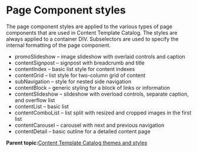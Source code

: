 # Page Component styles

The page component styles are applied to the various types of page components that are used in Content Template Catalog. The styles are always applied to a container DIV. Subselectors are used to specify the internal formatting of the page component.

-   promoSlideshow – image slideshow with overlaid controls and caption
-   contentSignpost – signpost with breadcrumb and title
-   contentIndex – basic list style for content indexes
-   contentGrid – list style for two-column grid of content
-   subNavigation – style for nested side navigation
-   contentBlock – generic styling for a block of links or information
-   contentSlideshow – slideshow with overload controls, separate caption, and overflow list
-   contentList – basic list
-   contentComboList – list split with resized and cropped images in the first list
-   contentCarousel – carousel with next and previous navigation
-   contentDetail – basic outline for a detailed content page

**Parent topic:**[Content Template Catalog themes and styles](../ctc/ctc_arch_css.md)

